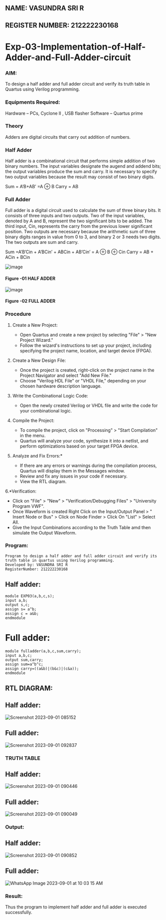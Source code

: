 ## NAME: VASUNDRA SRI R
## REGISTER NUMBER: 212222230168
# Exp-03-Implementation-of-Half-Adder-and-Full-Adder-circuit


### AIM:
To design a half adder and full adder circuit and verify its truth table in Quartus using Verilog programming.

### Equipments Required:
Hardware – PCs, Cyclone II , USB flasher
Software – Quartus prime

### Theory
Adders are digital circuits that carry out addition of numbers.

### Half Adder
Half adder is a combinational circuit that performs simple addition of two binary numbers. The input variables designate the augend and addend bits; the output variables produce the sum and carry. It is necessary to specify two output variables because the result may consist of two binary digits.

Sum = A’B+AB’ =A ⊕ B Carry = AB

### Full Adder
Full adder is a digital circuit used to calculate the sum of three binary bits. It consists of three inputs and two outputs. Two of the input variables, denoted by A and B, represent the two significant bits to be added. The third input, Cin, represents the carry from the previous lower significant position. Two outputs are necessary because the arithmetic sum of three binary digits ranges in value from 0 to 3, and binary 2 or 3 needs two digits. The two outputs are sum and carry.

Sum =A’B’Cin + A’BCin’ + ABCin + AB’Cin’ = A ⊕ B ⊕ Cin Carry = AB + ACin + BCin

 ![image](https://user-images.githubusercontent.com/36288975/163552156-a13e5a56-c638-4110-97d9-8896907c8d25.png)

#### Figure -01 HALF ADDER 


![image](https://user-images.githubusercontent.com/36288975/163552057-b3547877-6d07-45b4-b7e0-bcfebfad9e1d.png)

#### Figure -02 FULL ADDER 

### Procedure
1. Create a New Project:
   - Open Quartus and create a new project by selecting "File" > "New Project Wizard."
   - Follow the wizard's instructions to set up your project, including specifying the project name, location, and target device (FPGA).

2. Create a New Design File:
   - Once the project is created, right-click on the project name in the Project Navigator and select "Add New File."
   - Choose "Verilog HDL File" or "VHDL File," depending on your chosen hardware description language.

3. Write the Combinational Logic Code:
   - Open the newly created Verilog or VHDL file and write the code for your combinational logic.
     
4. Compile the Project:
   - To compile the project, click on "Processing" > "Start Compilation" in the menu.
   - Quartus will analyze your code, synthesize it into a netlist, and perform optimizations based on your target FPGA device.

5. Analyze and Fix Errors:*
   - If there are any errors or warnings during the compilation process, Quartus will display them in the Messages window.
   - Review and fix any issues in your code if necessary.
   - View the RTL diagram.

6.*Verification:
   - Click on "File" > "New" > "Verification/Debugging Files" > "University Program VWF".
   - Once Waveform is created Right Click on the Input/Output Panel > " Insert Node or Bus" > Click on Node Finder > Click On "List" > Select All.
   - Give the Input Combinations according to the Truth Table amd then simulate the Output Waveform.

### Program:
```
Program to design a half adder and full adder circuit and verify its truth table in quartus using Verilog programming.
Developed by: VASUNDRA SRI R
RegisterNumber: 212222230168
```
## Half adder:
```
module EXP03(a,b,c,s);
input a,b;
output s,c;
assign s= a^b;
assign c = a&b;
endmodule
```
# Full adder:
```
module fulladder(a,b,c,sum,carry);
input a,b,c;
output sum,carry;
assign sum=a^b^c;
assign carry=((a&b)|(b&c)|(c&a));
endmodule
```

## RTL DIAGRAM:
## Half adder:
![Screenshot 2023-09-01 085152](https://github.com/vasundrasriravi/Exp-02-Implementation-of-Half-Adder-and-Full-Adder-circuit/assets/119393983/2c9bd27d-a562-4742-a9c6-3eec2d321df3)

## Full adder:
![Screenshot 2023-09-01 092837](https://github.com/vasundrasriravi/Exp-02-Implementation-of-Half-Adder-and-Full-Adder-circuit/assets/119393983/f4b63096-e292-417f-87af-180553850719)


### TRUTH TABLE 
## Half adder:
![Screenshot 2023-09-01 090446](https://github.com/vasundrasriravi/Exp-02-Implementation-of-Half-Adder-and-Full-Adder-circuit/assets/119393983/333ae80b-3bae-499d-9fba-315b1424793c)

## Full adder:
![Screenshot 2023-09-01 090049](https://github.com/vasundrasriravi/Exp-02-Implementation-of-Half-Adder-and-Full-Adder-circuit/assets/119393983/b8336b94-ddde-4953-ae96-1223a2d502ef)

### Output:
## Half adder:
![Screenshot 2023-09-01 090852](https://github.com/vasundrasriravi/Exp-02-Implementation-of-Half-Adder-and-Full-Adder-circuit/assets/119393983/bb95f8d8-27fd-4b1d-8cac-1618b036e44e)

## Full adder:

![WhatsApp Image 2023-09-01 at 10 03 15 AM](https://github.com/vasundrasriravi/Exp-02-Implementation-of-Half-Adder-and-Full-Adder-circuit/assets/119393983/008c5a26-399f-4d37-af79-81edbaa48856)


### Result:
Thus the program to implement half adder and full adder is executed successfully.
